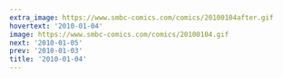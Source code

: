 ```yaml
---
extra_image: https://www.smbc-comics.com/comics/20100104after.gif
hovertext: '2010-01-04'
image: https://www.smbc-comics.com/comics/20100104.gif
next: '2010-01-05'
prev: '2010-01-03'
title: '2010-01-04'
---
```

